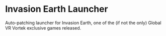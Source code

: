 # Invasion Earth Launcher

Auto-patching launcher for Invasion Earth, one of the (if not the only) Global VR Vortek exclusive games released.